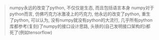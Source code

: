 > numpy永远的改变了python, 不仅仅是生态, 而且包括语言本身
> numpy对于python而言, 仿佛巧克力冰激凌上的巧克力, 
> 他永远的改变了python, 重生了python, 可以认为, 没有numpy就没有python的大流行, 
> 几乎所有python库都参考(复刻)了numpy的接口设计思路, 
> 头铁的(自己发明接口架构的)都死了(例如tensorflow)

